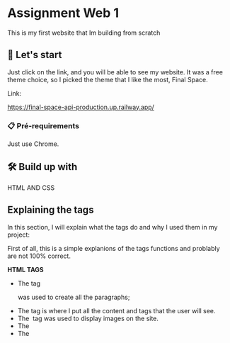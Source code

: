 # Assignment Web 1  

This is my first website that Im building from  scratch

## 🚀 Let's start

Just click on the link, and you will be able to see my website. It was a free theme choice, so I picked the theme that I like the most, Final Space.

Link:

https://final-space-api-production.up.railway.app/

### 📋 Pré-requirements

Just use Chrome.

## 🛠️ Build up with 

HTML AND CSS

## Explaining the tags

In this section, I will explain what the tags do and why I used them in my project:

First of all, this is a simple explanions of the tags functions and problably are not 100% correct.

  **HTML TAGS**
  - The tag <p> was used to create all the paragraphs;
  - The <body> tag is where I put all the content and tags that the user will see.
  - The <img> tag was used to display images on the site.
  - The <audio> tag was used to include audio on the site.
  - The <title> tag is used to provide a title for the page.
  - The <br> tag is used to create a line break (new line)
  - The <video> tag is used to display a Video on the site.
  - The <link> tag is used to reference the Style Sheet.
  - The <div> tag is the most important tag here, as it allows us to define the width, padding, margin, and everything else for the content area.
    
Now lets talk about the:
  **CSS TAGS**
  - The selector {Body} is used to apply changes to the page's body. On my website, I added a background image and set it to not repeat.
  - The class {CENTER} is used to center all the HTML tags and make some adjustments to the <p> tag. The most important properties are color for changing the text color and text-align for centering.
  - The class {HEADER} is used to create the header for the page, add a background color, borders, and more.
